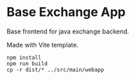 # Base Exchange App

Base frontend for java exchange backend.

Made with Vite template.

```
npm install
npm run build
cp -r dist/* ../src/main/webapp
```